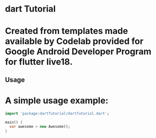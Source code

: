 # dart Tutorial

# Created from templates made available by Codelab provided for Google Android Developer Program for flutter live18.

## Usage

# A simple usage example:

```dart
import 'package:dartTutorial/dartTutorial.dart';

main() {
  var awesome = new Awesome();
}
```
